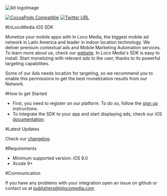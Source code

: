 ![Alt logoImage][logo]

[![CocoaPods Compatible](https://img.shields.io/cocoapods/v/InLocoMedia-iOS-SDK.svg)](https://cocoapods.org/pods/InLocoMedia-Ads-SDK)
[![Twitter URL](https://img.shields.io/twitter/url/http/shields.io.svg?style=social&InLocoMediaTwitter)](https://twitter.com/inlocomedia)

#InLocoMedia iOS SDK

Monetize your mobile apps with In Loco Media, the biggest mobile ad network in Latin America and leader in indoor location technology. We deliver premium contextual ads and Mobile Marketing Automation services. To learn more about us, check our [website].
In Loco Media's SDK is easy to install. Start monetizing with relevant ads to the user, thanks to its powerful targeting capabilities. 

Some of our Ads needs location for targeting, so we recommend you to enable this permissions to get the best monetization results from our Network.

#How to get Started

- First, you need to register on our platform. To do so, follow the [sign up][signup] instructions.
- To integrate the SDK to your app and start displaying ads, check our iOS [documentation].

#Latest Updates

Check our [changelog].

#Requirements

* Minimum supported version: iOS 8.0
* Xcode 9+

#Communication

If you have any problems with your integration open an issue on github or contact us at publishers@inlocomedia.com

[cocoapods]: http://guides.cocoapods.org/using/getting-started.html
[logo]: https://s3.amazonaws.com/mobile-api/IOS/v2/Documentation/Logo+Black.png
[signup]: http://docs.inlocomedia.com/docs/sign-up
[changelog]: https://github.com/In-Loco-Media/inlocomedia-ios-sdk/blob/master/CHANGELOG.md
[website]: http://www.inlocomedia.com/
[documentation]: http://docs.inlocomedia.com/docs/ios
